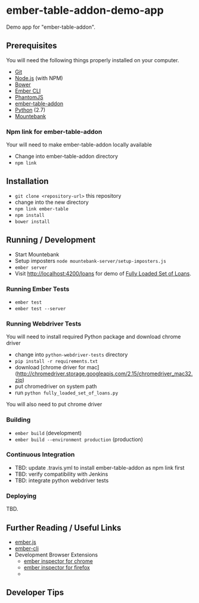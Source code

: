 # ember-table-addon-demo-app

Demo app for "ember-table-addon".

## Prerequisites

You will need the following things properly installed on your computer.

* [Git](http://git-scm.com/)
* [Node.js](http://nodejs.org/) (with NPM)
* [Bower](http://bower.io/)
* [Ember CLI](http://www.ember-cli.com/)
* [PhantomJS](http://phantomjs.org/)
* [ember-table-addon](https://github.com/hedgeserv/ember-table-addon)
* [Python](https://www.python.org/) (2.7)
* [Mountebank](http://www.mbtest.org/)

### Npm link for ember-table-addon

Your will need to make ember-table-addon locally available

* Change into ember-table-addon directory
* `npm link`

## Installation
* `git clone <repository-url>` this repository
* change into the new directory
* `npm link ember-table`
* `npm install`
* `bower install`

## Running / Development

* Start Mountebank
* Setup imposters `node mountebank-server/setup-imposters.js `
* `ember server`
* Visit [http://localhost:4200/loans](http://localhost:4200/loans) for demo of [Fully Loaded Set of Loans](https://github.com/hedgeserv/ember-table-addon-demo-app/wiki/Fully-Loaded-Set-of-Loans).


### Running Ember Tests

* `ember test`
* `ember test --server`

### Running Webdriver Tests

You will need to install required Python package and download chrome driver

* change into `python-webdriver-tests` directory
* `pip install -r requirements.txt`
* download [chrome driver for mac] (http://chromedriver.storage.googleapis.com/2.15/chromedriver_mac32.zip)
* put chromedriver on system path
* run `python fully_loaded_set_of_loans.py`

You will also need to put chrome driver  

### Building

* `ember build` (development)
* `ember build --environment production` (production)

### Continuous Integration

* TBD: update .travis.yml to install ember-table-addon as npm link first
* TBD: verify compatibility with Jenkins 
* TBD: integrate python webdriver tests

### Deploying

TBD.

## Further Reading / Useful Links

* [ember.js](http://emberjs.com/)
* [ember-cli](http://www.ember-cli.com/)
* Development Browser Extensions
  * [ember inspector for chrome](https://chrome.google.com/webstore/detail/ember-inspector/bmdblncegkenkacieihfhpjfppoconhi)
  * [ember inspector for firefox](https://addons.mozilla.org/en-US/firefox/addon/ember-inspector/)
  * 

## Developer Tips


